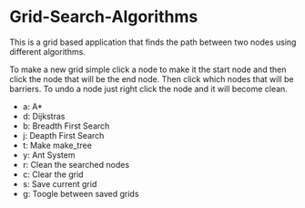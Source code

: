 # Grid-Search-Algorithms
This is a grid based application that finds the path between two nodes using different algorithms.

To make a new grid simple click a node to make it the start node and then click the node that will be the end node. Then click which nodes that will be barriers. To undo a node just right click the node and it will become clean.

- a: A*
- d: Dijkstras
- b: Breadth First Search
- j: Deapth First Search
- t: Make make_tree
- y: Ant System
- r: Clean the searched nodes
- c: Clear the grid
- s: Save current grid
- g: Toogle between saved grids
